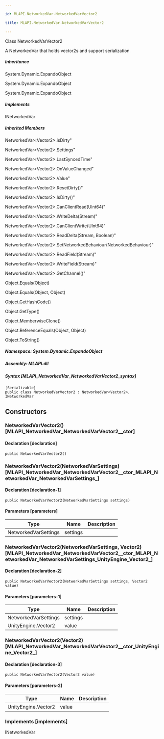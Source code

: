 ```yaml
---

id: MLAPI.NetworkedVar.NetworkedVarVector2

title: MLAPI.NetworkedVar.NetworkedVarVector2

---
```


Class NetworkedVarVector2

<div class="markdown level0 summary" markdown="1">

A NetworkedVar that holds vector2s and support serialization

</div>

<div class="markdown level0 conceptual" markdown="1">

</div>

<div class="inheritance" markdown="1">

##### Inheritance

<div class="level0" markdown="1">

System.Dynamic.ExpandoObject

</div>

<div class="level1" markdown="1">

System.Dynamic.ExpandoObject

</div>

<div class="level2" markdown="1">

System.Dynamic.ExpandoObject

</div>

</div>

<div markdown="1" classs="implements">

##### Implements

<div markdown="1">

INetworkedVar

</div>

</div>

<div class="inheritedMembers" markdown="1">

##### Inherited Members

<div markdown="1">

NetworkedVar\<Vector2\>.isDirty"

</div>

<div markdown="1">

NetworkedVar\<Vector2\>.Settings"

</div>

<div markdown="1">

NetworkedVar\<Vector2\>.LastSyncedTime"

</div>

<div markdown="1">

NetworkedVar\<Vector2\>.OnValueChanged"

</div>

<div markdown="1">

NetworkedVar\<Vector2\>.Value"

</div>

<div markdown="1">

NetworkedVar\<Vector2\>.ResetDirty()"

</div>

<div markdown="1">

NetworkedVar\<Vector2\>.IsDirty()"

</div>

<div markdown="1">

NetworkedVar\<Vector2\>.CanClientRead(UInt64)"

</div>

<div markdown="1">

NetworkedVar\<Vector2\>.WriteDelta(Stream)"

</div>

<div markdown="1">

NetworkedVar\<Vector2\>.CanClientWrite(UInt64)"

</div>

<div markdown="1">

NetworkedVar\<Vector2\>.ReadDelta(Stream, Boolean)"

</div>

<div markdown="1">

NetworkedVar\<Vector2\>.SetNetworkedBehaviour(NetworkedBehaviour)"

</div>

<div markdown="1">

NetworkedVar\<Vector2\>.ReadField(Stream)"

</div>

<div markdown="1">

NetworkedVar\<Vector2\>.WriteField(Stream)"

</div>

<div markdown="1">

NetworkedVar\<Vector2\>.GetChannel()"

</div>

<div markdown="1">

Object.Equals(Object)

</div>

<div markdown="1">

Object.Equals(Object, Object)

</div>

<div markdown="1">

Object.GetHashCode()

</div>

<div markdown="1">

Object.GetType()

</div>

<div markdown="1">

Object.MemberwiseClone()

</div>

<div markdown="1">

Object.ReferenceEquals(Object, Object)

</div>

<div markdown="1">

Object.ToString()

</div>

</div>

##### **Namespace**: System.Dynamic.ExpandoObject

##### **Assembly**: MLAPI.dll

##### Syntax [MLAPI_NetworkedVar_NetworkedVarVector2_syntax]

    [Serializable]
    public class NetworkedVarVector2 : NetworkedVar<Vector2>, INetworkedVar

## Constructors <span id="MLAPI_NetworkedVar_NetworkedVarVector2__ctor_"></span>

### NetworkedVarVector2() [MLAPI_NetworkedVar_NetworkedVarVector2__ctor]

<div class="markdown level1 summary" markdown="1">

</div>

<div class="markdown level1 conceptual" markdown="1">

</div>

#### Declaration [declaration]

    public NetworkedVarVector2()

<span id="MLAPI_NetworkedVar_NetworkedVarVector2__ctor_"></span>

### NetworkedVarVector2(NetworkedVarSettings) [MLAPI_NetworkedVar_NetworkedVarVector2__ctor_MLAPI_NetworkedVar_NetworkedVarSettings_]

<div class="markdown level1 summary" markdown="1">

</div>

<div class="markdown level1 conceptual" markdown="1">

</div>

#### Declaration [declaration-1]

    public NetworkedVarVector2(NetworkedVarSettings settings)

#### Parameters [parameters]

| Type                 | Name                                        | Description |
|----------------------|---------------------------------------------|-------------|
| NetworkedVarSettings | <span class="parametername">settings</span> |             |

<span id="MLAPI_NetworkedVar_NetworkedVarVector2__ctor_"></span>

### NetworkedVarVector2(NetworkedVarSettings, Vector2) [MLAPI_NetworkedVar_NetworkedVarVector2__ctor_MLAPI_NetworkedVar_NetworkedVarSettings_UnityEngine_Vector2_]

<div class="markdown level1 summary" markdown="1">

</div>

<div class="markdown level1 conceptual" markdown="1">

</div>

#### Declaration [declaration-2]

    public NetworkedVarVector2(NetworkedVarSettings settings, Vector2 value)

#### Parameters [parameters-1]

| Type                                          | Name                                        | Description |
|-----------------------------------------------|---------------------------------------------|-------------|
| NetworkedVarSettings                          | <span class="parametername">settings</span> |             |
| <span class="xref">UnityEngine.Vector2</span> | <span class="parametername">value</span>    |             |

<span id="MLAPI_NetworkedVar_NetworkedVarVector2__ctor_"></span>

### NetworkedVarVector2(Vector2) [MLAPI_NetworkedVar_NetworkedVarVector2__ctor_UnityEngine_Vector2_]

<div class="markdown level1 summary" markdown="1">

</div>

<div class="markdown level1 conceptual" markdown="1">

</div>

#### Declaration [declaration-3]

    public NetworkedVarVector2(Vector2 value)

#### Parameters [parameters-2]

| Type                                          | Name                                     | Description |
|-----------------------------------------------|------------------------------------------|-------------|
| <span class="xref">UnityEngine.Vector2</span> | <span class="parametername">value</span> |             |

### Implements [implements]

<div markdown="1">

INetworkedVar

</div>
